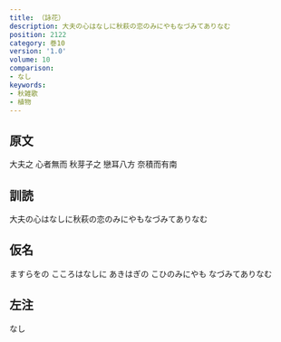 ```yaml
---
title: （詠花）
description: 大夫の心はなしに秋萩の恋のみにやもなづみてありなむ
position: 2122
category: 巻10
version: '1.0'
volume: 10
comparison:
- なし
keywords:
- 秋雑歌
- 植物
---
```


## 原文

大夫之 心者無而 秋芽子之 戀耳八方 奈積而有南

## 訓読

大夫の心はなしに秋萩の恋のみにやもなづみてありなむ

## 仮名

ますらをの こころはなしに あきはぎの こひのみにやも なづみてありなむ

## 左注

なし
